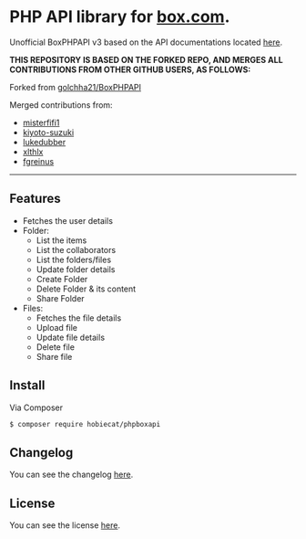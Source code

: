 # PHP API library for [box.com](https://www.box.com).

Unofficial BoxPHPAPI v3 based on the API documentations located <a target="_blank" href="https://box-content.readme.io">here</a>.

**THIS REPOSITORY IS BASED ON THE FORKED REPO, AND MERGES ALL CONTRIBUTIONS FROM OTHER GITHUB USERS, AS FOLLOWS:**

Forked from [golchha21/BoxPHPAPI](https://github.com/golchha21/BoxPHPAPI)

Merged contributions from:
- [misterfifi1](https://github.com/misterfifi1/BoxPHPAPI)
- [kiyoto-suzuki](https://github.com/kiyoto-suzuki/BoxPHPAPI)
- [lukedubber](https://github.com/lukedubber/BoxPHPAPI)
- [xlthlx](https://github.com/xlthlx/phpboxapi)
- [fgreinus](https://github.com/fgreinus/BoxPHPAPI)

---------------------------------

## Features
* Fetches the user details
* Folder:
	* List the items
	* List the collaborators
	* List the folders/files
	* Update folder details
	* Create Folder
	* Delete Folder & its content
	* Share Folder
* Files:
	* Fetches the file details
	* Upload file
	* Update file details
	* Delete file
	* Share file

## Install

Via Composer

``` bash
$ composer require hobiecat/phpboxapi
```

## Changelog
You can see the changelog <a href="CHANGELOG.md">here</a>.

## License
You can see the license <a href="LICENSE.md">here</a>.
